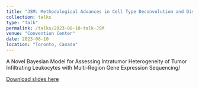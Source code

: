 ```yaml
---
title: "JSM: Methodological Advances in Cell Type Deconvolution and Discrimination"
collection: talks
type: "Talk"
permalink: /talks/2023-08-10-talk-JSM
venue: "Convention Center"
date: 2023-08-10
location: "Toronto, Canada"
---
```


A Novel Bayesian Model for Assessing Intratumor Heterogeneity of Tumor Infiltrating Leukocytes with Multi-Region Gene Expression Sequencing/

[Download slides here](https://pengyang0411.github.io/files/ICeITH_presentation_JSM.pdf)
